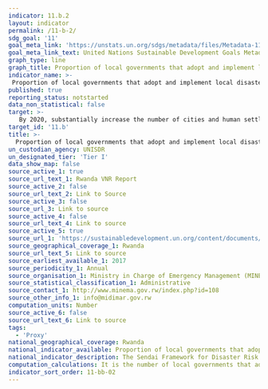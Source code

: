 ```yaml
---
indicator: 11.b.2
layout: indicator
permalink: /11-b-2/
sdg_goal: '11'
goal_meta_link: 'https://unstats.un.org/sdgs/metadata/files/Metadata-11-0b-02.pdf'
goal_meta_link_text: United Nations Sustainable Development Goals Metadata (pdf 894kB)
graph_type: line
graph_title: Proportion of local governments that adopt and implement local disaster risk reduction strategies in line with national disaster risk reduction strategies
indicator_name: >-
 Proportion of local governments that adopt and implement local disaster risk reduction strategies in line with national disaster risk reduction strategies
published: true
reporting_status: notstarted
data_non_statistical: false
target: >-
   By 2020, substantially increase the number of cities and human settlements adopting and implementing integrated policies and plans towards inclusion, resource efficiency, mitigation and adaptation to climate change, resilience to disasters, and develop and implement, in line with the Sendai Framework for Disaster Risk Reduction 2015-2030, holistic disaster risk management at all levels
target_id: '11.b'
title: >-
  Proportion of local governments that adopt and implement local disaster risk reduction strategies in line with national disaster risk reduction strategies
un_custodian_agency: UNISDR
un_designated_tier: 'Tier I'
data_show_map: false
source_active_1: true
source_url_text_1: Rwanda VNR Report
source_active_2: false
source_url_text_2: Link to Source
source_active_3: false
source_url_3: Link to source
source_active_4: false
source_url_text_4: Link to source
source_active_5: true
source_url_1: 'https://sustainabledevelopment.un.org/content/documents/23432Rwanda_VNR_Document__Final.pdf'
source_geographical_coverage_1: Rwanda
source_url_text_5: Link to source
source_earliest_available_1: 2017
source_periodicity_1: Annual
source_organisation_1: Ministry in Charge of Emergency Management (MINEMA)
source_statistical_classification_1: Administrative
source_contact_1: http://www.minema.gov.rw/index.php?id=108
source_other_info_1: info@midimar.gov.rw 
computation_units: Number 
source_active_6: false
source_url_text_6: Link to source
tags:
  - 'Proxy'
national_geographical_coverage: Rwanda
national_indicator_available: Proportion of local governments that adopt and implement local disaster risk reduction strategies in line with national disaster risk reduction strategies.
national_indicator_description: The Sendai Framework for Disaster Risk Reduction 2015-2030 was adopted by UN Member States in March 2015 as a global policy of disaster risk reduction. One of the targets is; “Substantially increase the number of countries with national and local disaster risk reduction strategies by 2020”. In line with the Sendai Framework for Disaster Risk Reduction 2015-2030, disaster risk reduction strategies and policies should mainstream and integrate disaster risk reduction within and across all sectors, across different timescales and with targets, indicators and time frames. These strategies should be aimed at preventing the creation of disaster risk, the reduction of existing risk and the strengthening of economic, social, health and environmental resilience.
computation_calculations: It is the number of local governments that adopt and implement local Disaster Risk Reduction (DRR) strategies in line with the national strategy and express it as a percentage of the total number of local governments in the country.
indicator_sort_order: 11-bb-02
---
```

